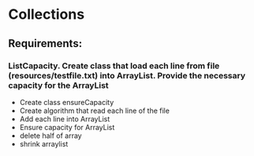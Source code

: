 # Collections

## Requirements:

### ListCapacity. Create class that load each line from file (resources/testfile.txt) into ArrayList. Provide the necessary capacity for the ArrayList
- Create class ensureCapacity
- Create algorithm that read each line of the file
- Add each line into ArrayList
- Ensure capacity for ArrayList
- delete half of array
- shrink arraylist